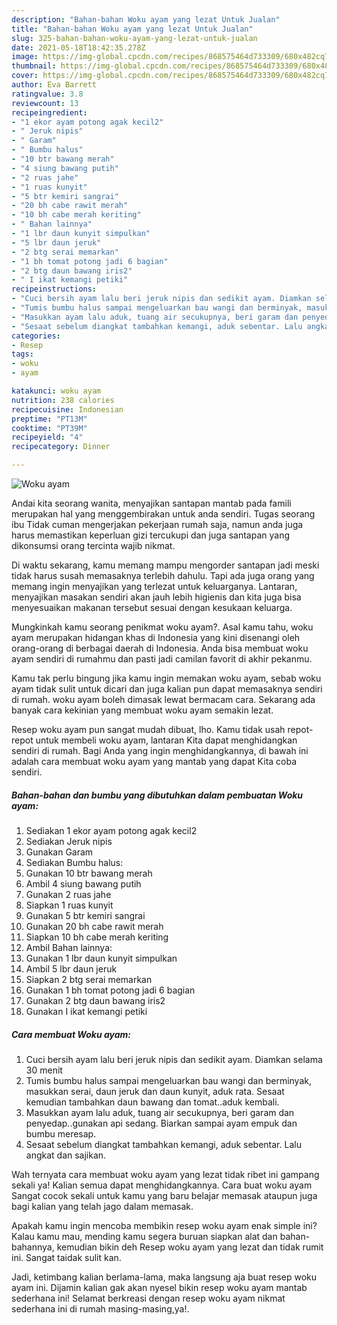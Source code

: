```yaml
---
description: "Bahan-bahan Woku ayam yang lezat Untuk Jualan"
title: "Bahan-bahan Woku ayam yang lezat Untuk Jualan"
slug: 325-bahan-bahan-woku-ayam-yang-lezat-untuk-jualan
date: 2021-05-18T18:42:35.278Z
image: https://img-global.cpcdn.com/recipes/868575464d733309/680x482cq70/woku-ayam-foto-resep-utama.jpg
thumbnail: https://img-global.cpcdn.com/recipes/868575464d733309/680x482cq70/woku-ayam-foto-resep-utama.jpg
cover: https://img-global.cpcdn.com/recipes/868575464d733309/680x482cq70/woku-ayam-foto-resep-utama.jpg
author: Eva Barrett
ratingvalue: 3.8
reviewcount: 13
recipeingredient:
- "1 ekor ayam potong agak kecil2"
- " Jeruk nipis"
- " Garam"
- " Bumbu halus"
- "10 btr bawang merah"
- "4 siung bawang putih"
- "2 ruas jahe"
- "1 ruas kunyit"
- "5 btr kemiri sangrai"
- "20 bh cabe rawit merah"
- "10 bh cabe merah keriting"
- " Bahan lainnya"
- "1 lbr daun kunyit simpulkan"
- "5 lbr daun jeruk"
- "2 btg serai memarkan"
- "1 bh tomat potong jadi 6 bagian"
- "2 btg daun bawang iris2"
- " I ikat kemangi petiki"
recipeinstructions:
- "Cuci bersih ayam lalu beri jeruk nipis dan sedikit ayam. Diamkan selama 30 menit"
- "Tumis bumbu halus sampai mengeluarkan bau wangi dan berminyak, masukkan serai, daun jeruk dan daun kunyit, aduk rata. Sesaat kemudian tambahkan daun bawang dan tomat..aduk kembali."
- "Masukkan ayam lalu aduk, tuang air secukupnya, beri garam dan penyedap..gunakan api sedang. Biarkan sampai ayam empuk dan bumbu meresap."
- "Sesaat sebelum diangkat tambahkan kemangi, aduk sebentar. Lalu angkat dan sajikan."
categories:
- Resep
tags:
- woku
- ayam

katakunci: woku ayam 
nutrition: 238 calories
recipecuisine: Indonesian
preptime: "PT13M"
cooktime: "PT39M"
recipeyield: "4"
recipecategory: Dinner

---
```



![Woku ayam](https://img-global.cpcdn.com/recipes/868575464d733309/680x482cq70/woku-ayam-foto-resep-utama.jpg)

Andai kita seorang wanita, menyajikan santapan mantab pada famili merupakan hal yang menggembirakan untuk anda sendiri. Tugas seorang ibu Tidak cuman mengerjakan pekerjaan rumah saja, namun anda juga harus memastikan keperluan gizi tercukupi dan juga santapan yang dikonsumsi orang tercinta wajib nikmat.

Di waktu  sekarang, kamu memang mampu mengorder santapan jadi meski tidak harus susah memasaknya terlebih dahulu. Tapi ada juga orang yang memang ingin menyajikan yang terlezat untuk keluarganya. Lantaran, menyajikan masakan sendiri akan jauh lebih higienis dan kita juga bisa menyesuaikan makanan tersebut sesuai dengan kesukaan keluarga. 



Mungkinkah kamu seorang penikmat woku ayam?. Asal kamu tahu, woku ayam merupakan hidangan khas di Indonesia yang kini disenangi oleh orang-orang di berbagai daerah di Indonesia. Anda bisa membuat woku ayam sendiri di rumahmu dan pasti jadi camilan favorit di akhir pekanmu.

Kamu tak perlu bingung jika kamu ingin memakan woku ayam, sebab woku ayam tidak sulit untuk dicari dan juga kalian pun dapat memasaknya sendiri di rumah. woku ayam boleh dimasak lewat bermacam cara. Sekarang ada banyak cara kekinian yang membuat woku ayam semakin lezat.

Resep woku ayam pun sangat mudah dibuat, lho. Kamu tidak usah repot-repot untuk membeli woku ayam, lantaran Kita dapat menghidangkan sendiri di rumah. Bagi Anda yang ingin menghidangkannya, di bawah ini adalah cara membuat woku ayam yang mantab yang dapat Kita coba sendiri.

<!--inarticleads1-->

##### Bahan-bahan dan bumbu yang dibutuhkan dalam pembuatan Woku ayam:

1. Sediakan 1 ekor ayam potong agak kecil2
1. Sediakan  Jeruk nipis
1. Gunakan  Garam
1. Sediakan  Bumbu halus:
1. Gunakan 10 btr bawang merah
1. Ambil 4 siung bawang putih
1. Gunakan 2 ruas jahe
1. Siapkan 1 ruas kunyit
1. Gunakan 5 btr kemiri sangrai
1. Gunakan 20 bh cabe rawit merah
1. Siapkan 10 bh cabe merah keriting
1. Ambil  Bahan lainnya:
1. Gunakan 1 lbr daun kunyit simpulkan
1. Ambil 5 lbr daun jeruk
1. Siapkan 2 btg serai memarkan
1. Gunakan 1 bh tomat potong jadi 6 bagian
1. Gunakan 2 btg daun bawang iris2
1. Gunakan  I ikat kemangi petiki




<!--inarticleads2-->

##### Cara membuat Woku ayam:

1. Cuci bersih ayam lalu beri jeruk nipis dan sedikit ayam. Diamkan selama 30 menit
1. Tumis bumbu halus sampai mengeluarkan bau wangi dan berminyak, masukkan serai, daun jeruk dan daun kunyit, aduk rata. Sesaat kemudian tambahkan daun bawang dan tomat..aduk kembali.
1. Masukkan ayam lalu aduk, tuang air secukupnya, beri garam dan penyedap..gunakan api sedang. Biarkan sampai ayam empuk dan bumbu meresap.
1. Sesaat sebelum diangkat tambahkan kemangi, aduk sebentar. Lalu angkat dan sajikan.




Wah ternyata cara membuat woku ayam yang lezat tidak ribet ini gampang sekali ya! Kalian semua dapat menghidangkannya. Cara buat woku ayam Sangat cocok sekali untuk kamu yang baru belajar memasak ataupun juga bagi kalian yang telah jago dalam memasak.

Apakah kamu ingin mencoba membikin resep woku ayam enak simple ini? Kalau kamu mau, mending kamu segera buruan siapkan alat dan bahan-bahannya, kemudian bikin deh Resep woku ayam yang lezat dan tidak rumit ini. Sangat taidak sulit kan. 

Jadi, ketimbang kalian berlama-lama, maka langsung aja buat resep woku ayam ini. Dijamin kalian gak akan nyesel bikin resep woku ayam mantab sederhana ini! Selamat berkreasi dengan resep woku ayam nikmat sederhana ini di rumah masing-masing,ya!.

